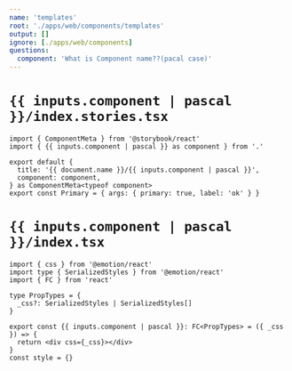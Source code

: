 ```yaml
---
name: 'templates'
root: './apps/web/components/templates'
output: []
ignore: [./apps/web/components]
questions:
  component: 'What is Component name??(pacal case)'
---
```


# `{{ inputs.component | pascal }}/index.stories.tsx`

```tsx
import { ComponentMeta } from '@storybook/react'
import { {{ inputs.component | pascal }} as component } from '.'

export default {
  title: '{{ document.name }}/{{ inputs.component | pascal }}',
  component: component,
} as ComponentMeta<typeof component>
export const Primary = { args: { primary: true, label: 'ok' } }

```

# `{{ inputs.component | pascal }}/index.tsx`

```tsx
import { css } from '@emotion/react'
import type { SerializedStyles } from '@emotion/react'
import { FC } from 'react'

type PropTypes = {
  _css?: SerializedStyles | SerializedStyles[]
}

export const {{ inputs.component | pascal }}: FC<PropTypes> = ({ _css }) => {
  return <div css={_css}></div>
}
const style = {}

```
